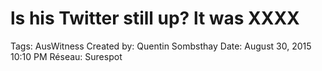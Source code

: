 # ls his Twitter still up? lt was XXXX

Tags: AusWitness
Created by: Quentin Sombsthay
Date: August 30, 2015 10:10 PM
Réseau: Surespot